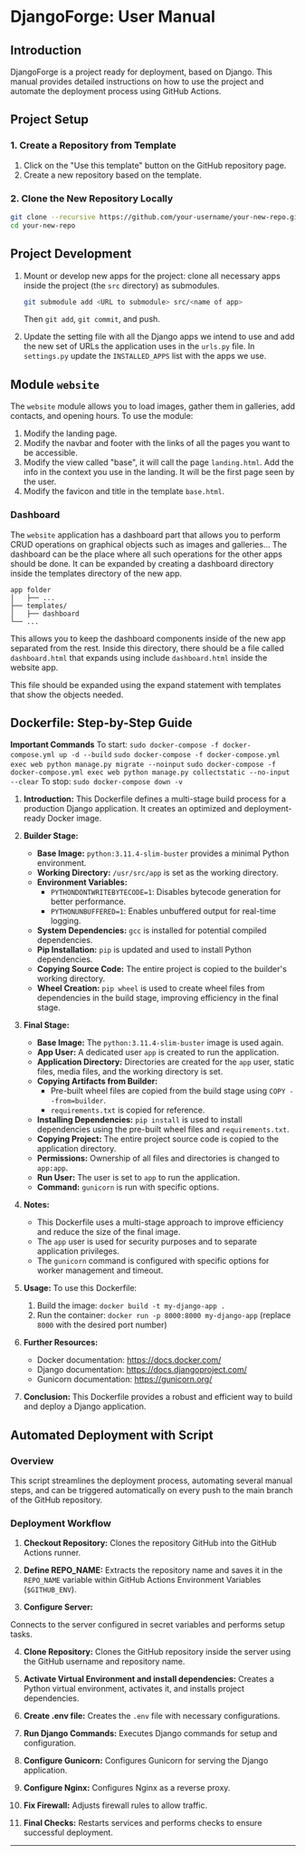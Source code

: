 # DjangoForge: User Manual

## Introduction

DjangoForge is a project ready for deployment, based on Django. This manual provides detailed instructions on how to use the project and automate the deployment process using GitHub Actions.

## Project Setup

### 1. Create a Repository from Template

1. Click on the "Use this template" button on the GitHub repository page.
2. Create a new repository based on the template.

### 2. Clone the New Repository Locally

```bash
git clone --recursive https://github.com/your-username/your-new-repo.git
cd your-new-repo
```

## Project Development

1. Mount or develop new apps for the project: clone all necessary apps inside the project (the `src` directory) as submodules.
   ```bash
   git submodule add <URL to submodule> src/<name of app>
   ```
   Then `git add`, `git commit`, and push.

2. Update the setting file with all the Django apps we intend to use and add the new set of URLs the application uses in the `urls.py` file. In `settings.py` update the `INSTALLED_APPS` list with the apps we use.

## Module `website`

The `website` module allows you to load images, gather them in galleries, add contacts, and opening hours. To use the module:

1. Modify the landing page.
2. Modify the navbar and footer with the links of all the pages you want to be accessible.
3. Modify the view called "base", it will call the page `landing.html`. Add the info in the context you use in the landing. It will be the first page seen by the user.
4. Modify the favicon and title in the template `base.html`.

### Dashboard

The `website` application has a dashboard part that allows you to perform CRUD operations on graphical objects such as images and galleries...
The dashboard can be the place where all such operations for the other apps should be done.
It can be expanded by creating a dashboard directory inside the templates directory of the new app.

```
app folder
│   ├── ... 
├── templates/        
│   ├── dashboard
└── ...  
```

This allows you to keep the dashboard components inside of the new app separated from the rest.
Inside this directory, there should be a file called `dashboard.html` that expands using include `dashboard.html` inside the website app.

This file should be expanded using the expand statement with templates that show the objects needed.

## Dockerfile: Step-by-Step Guide

**Important Commands**
To start:
`sudo docker-compose -f docker-compose.yml up -d --build`
`sudo docker-compose -f docker-compose.yml exec web python manage.py migrate --noinput`
`sudo docker-compose -f docker-compose.yml exec web python manage.py collectstatic --no-input --clear`
To stop:
`sudo docker-compose down -v`

1. **Introduction:**
   This Dockerfile defines a multi-stage build process for a production Django application. It creates an optimized and deployment-ready Docker image.

2. **Builder Stage:**
   - **Base Image:** `python:3.11.4-slim-buster` provides a minimal Python environment.
   - **Working Directory:** `/usr/src/app` is set as the working directory.
   - **Environment Variables:**
     - `PYTHONDONTWRITEBYTECODE=1`: Disables bytecode generation for better performance.
     - `PYTHONUNBUFFERED=1`: Enables unbuffered output for real-time logging.
   - **System Dependencies:** `gcc` is installed for potential compiled dependencies.
   - **Pip Installation:** `pip` is updated and used to install Python dependencies.
   - **Copying Source Code:** The entire project is copied to the builder's working directory.
   - **Wheel Creation:** `pip wheel` is used to create wheel files from dependencies in the build stage, improving efficiency in the final stage.

3. **Final Stage:**
   - **Base Image:** The `python:3.11.4-slim-buster` image is used again.
   - **App User:** A dedicated user `app` is created to run the application.
   - **Application Directory:** Directories are created for the `app` user, static files, media files, and the working directory is set.
   - **Copying Artifacts from Builder:**
     - Pre-built wheel files are copied from the build stage using `COPY --from=builder`.
     - `requirements.txt` is copied for reference.
   - **Installing Dependencies:** `pip install` is used to install dependencies using the pre-built wheel files and `requirements.txt`.
   - **Copying Project:** The entire project source code is copied to the application directory.
   - **Permissions:** Ownership of all files and directories is changed to `app:app`.
   - **Run User:** The user is set to `app` to run the application.
   - **Command:** `gunicorn` is run with specific options.

4. **Notes:**
   - This Dockerfile uses a multi-stage approach to improve efficiency and reduce the size of the final image.
   - The `app` user is used for security purposes and to separate application privileges.
   - The `gunicorn` command is configured with specific options for worker management and timeout.

5. **Usage:**
   To use this Dockerfile:
   1. Build the image: `docker build -t my-django-app .`
   2. Run the container: `docker run -p 8000:8000 my-django-app` (replace `8000` with the desired port number)

6. **Further Resources:**
   - Docker documentation: https://docs.docker.com/
   - Django documentation: https://docs.djangoproject.com/
   - Gunicorn documentation: https://gunicorn.org/

7. **Conclusion:**
   This Dockerfile provides a robust and efficient way to build and deploy a Django application.

## Automated Deployment with Script

### Overview

This script streamlines the deployment process, automating several manual steps, and can be triggered automatically on every push to the main branch of the GitHub repository.

### Deployment Workflow

1. **Checkout Repository:**
   Clones the repository GitHub into the GitHub Actions runner.

2. **Define REPO_NAME:**
   Extracts the repository name and saves it in the `REPO_NAME` variable within GitHub Actions Environment Variables (`$GITHUB_ENV`).

3. **Configure Server:**
  

 Connects to the server configured in secret variables and performs setup tasks.

4. **Clone Repository:**
   Clones the GitHub repository inside the server using the GitHub username and repository name.

5. **Activate Virtual Environment and install dependencies:**
   Creates a Python virtual environment, activates it, and installs project dependencies.

6. **Create .env file:**
   Creates the `.env` file with necessary configurations.

7. **Run Django Commands:**
   Executes Django commands for setup and configuration.

8. **Configure Gunicorn:**
   Configures Gunicorn for serving the Django application.

9. **Configure Nginx:**
   Configures Nginx as a reverse proxy.

10. **Fix Firewall:**
    Adjusts firewall rules to allow traffic.

11. **Final Checks:**
    Restarts services and performs checks to ensure successful deployment.

---

